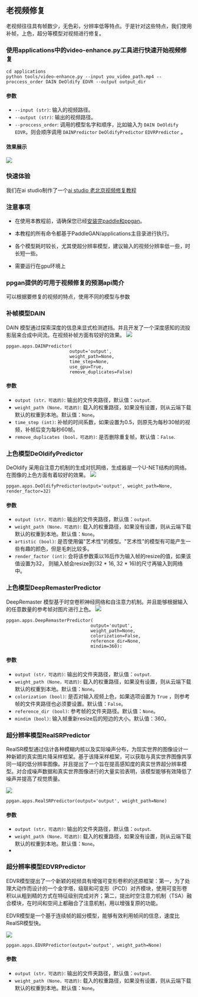## 老视频修复

老视频往往具有帧数少，无色彩，分辨率低等特点。于是针对这些特点，我们使用补帧，上色，超分等模型对视频进行修复。

### 使用applications中的video-enhance.py工具进行快速开始视频修复
```
cd applications
python tools/video-enhance.py --input you_video_path.mp4 --proccess_order DAIN DeOldify EDVR --output output_dir
```
#### 参数

- `--input (str)`: 输入的视频路径。
- `--output (str)`: 输出的视频路径。
- `--proccess_order`: 调用的模型名字和顺序，比如输入为 `DAIN DeOldify EDVR`，则会顺序调用 `DAINPredictor` `DeOldifyPredictor` `EDVRPredictor` 。

#### 效果展示
![](../../imgs/color_sr_peking.gif)


### 快速体验
我们在ai studio制作了一个[ai studio 老北京视频修复教程](https://aistudio.baidu.com/aistudio/projectdetail/1161285)

### 注意事项

* 在使用本教程前，请确保您已经[安装完paddle和ppgan]()。

* 本教程的所有命令都基于PaddleGAN/applications主目录进行执行。

* 各个模型耗时较长，尤其使超分辨率模型，建议输入的视频分辨率低一些，时长短一些。

* 需要运行在gpu环境上

### ppgan提供的可用于视频修复的预测api简介
可以根据要修复的视频的特点，使用不同的模型与参数

### 补帧模型DAIN
DAIN 模型通过探索深度的信息来显式检测遮挡。并且开发了一个深度感知的流投影层来合成中间流。在视频补帧方面有较好的效果。
![](../../imgs/dain_network.png)

```
ppgan.apps.DAINPredictor(
                        output='output',
                        weight_path=None,
                        time_step=None,
                        use_gpu=True,
                        remove_duplicates=False)
```
#### 参数

- `output (str，可选的)`: 输出的文件夹路径，默认值：`output`.
- `weight_path (None，可选的)`: 载入的权重路径，如果没有设置，则从云端下载默认的权重到本地。默认值：`None`。
- `time_step (int)`: 补帧的时间系数，如果设置为0.5，则原先为每秒30帧的视频，补帧后变为每秒60帧。
- `remove_duplicates (bool，可选的)`: 是否删除重复帧，默认值：`False`.

### 上色模型DeOldifyPredictor
DeOldify 采用自注意力机制的生成对抗网络，生成器是一个U-NET结构的网络。在图像的上色方面有着较好的效果。
![](../../imgs/deoldify_network.png)

```
ppgan.apps.DeOldifyPredictor(output='output', weight_path=None, render_factor=32)
```
#### 参数

- `output (str，可选的)`: 输出的文件夹路径，默认值：`output`.
- `weight_path (None，可选的)`: 载入的权重路径，如果没有设置，则从云端下载默认的权重到本地。默认值：`None`。
- `artistic (bool)`: 是否使用偏"艺术性"的模型。"艺术性"的模型有可能产生一些有趣的颜色，但是毛刺比较多。
- `render_factor (int)`: 会将该参数乘以16后作为输入帧的resize的值，如果该值设置为32，
                         则输入帧会resize到(32 * 16, 32 * 16)的尺寸再输入到网络中。

### 上色模型DeepRemasterPredictor
DeepRemaster 模型基于时空卷积神经网络和自注意力机制。并且能够根据输入的任意数量的参考帧对图片进行上色。
![](../../imgs/remaster_network.png)

```
ppgan.apps.DeepRemasterPredictor(
                                output='output',
                                weight_path=None,
                                colorization=False,
                                reference_dir=None,
                                mindim=360):
```
#### 参数

- `output (str，可选的)`: 输出的文件夹路径，默认值：`output`.
- `weight_path (None，可选的)`: 载入的权重路径，如果没有设置，则从云端下载默认的权重到本地。默认值：`None`。
- `colorization (bool)`: 是否对输入视频上色，如果选项设置为 `True` ，则参考帧的文件夹路径也必须要设置。默认值：`False`。
- `reference_dir (bool)`: 参考帧的文件夹路径。默认值：`None`。
- `mindim (bool)`: 输入帧重新resize后的短边的大小。默认值：360。

### 超分辨率模型RealSRPredictor
RealSR模型通过估计各种模糊内核以及实际噪声分布，为现实世界的图像设计一种新颖的真实图片降采样框架。基于该降采样框架，可以获取与真实世界图像共享同一域的低分辨率图像。并且提出了一个旨在提高感知度的真实世界超分辨率模型。对合成噪声数据和真实世界图像进行的大量实验表明，该模型能够有效降低了噪声并提高了视觉质量。

![](../../imgs/realsr_network.png)

```
ppgan.apps.RealSRPredictor(output='output', weight_path=None)
```
#### 参数

- `output (str，可选的)`: 输出的文件夹路径，默认值：`output`.
- `weight_path (None，可选的)`: 载入的权重路径，如果没有设置，则从云端下载默认的权重到本地。默认值：`None`。
-
### 超分辨率模型EDVRPredictor
EDVR模型提出了一个新颖的视频具有增强可变形卷积的还原框架：第一，为了处理大动作而设计的一个金字塔，级联和可变形（PCD）对齐模块，使用可变形卷积以从粗到精的方式在特征级别完成对齐；第二，提出时空注意力机制（TSA）融合模块，在时间和空间上都融合了注意机制，用以增强复原的功能。

EDVR模型是一个基于连续帧的超分模型，能够有效利用帧间的信息，速度比RealSR模型快。

![](../../imgs/edvr_network.png)

```
ppgan.apps.EDVRPredictor(output='output', weight_path=None)
```
#### 参数

- `output (str，可选的)`: 输出的文件夹路径，默认值：`output`.
- `weight_path (None，可选的)`: 载入的权重路径，如果没有设置，则从云端下载默认的权重到本地。默认值：`None`。
